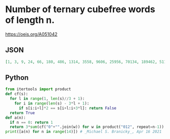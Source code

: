 # Number of ternary cubefree words of length n\.
https://oeis.org/A051042
## JSON
```JSON
[1, 3, 9, 24, 66, 180, 486, 1314, 3558, 9606, 25956, 70134, 189462, 511866, 1382880, 3735888, 10092762, 27266340, 73661610, 199001490, 537615066, 1452399978, 3923748270]
```
## Python
```Python
from itertools import product
def cf(s):
  for l in range(1, len(s)//3 + 1):
    for i in range(len(s) - 3*l + 1):
      if s[i:i+l]*2 == s[i+l:i+3*l]: return False
  return True
def a(n):
  if n == 0: return 1
  return 3*sum(cf("0"+"".join(w)) for w in product("012", repeat=n-1))
print([a(n) for n in range(14)]) # _Michael S. Branicky_, Apr 16 2021
```
